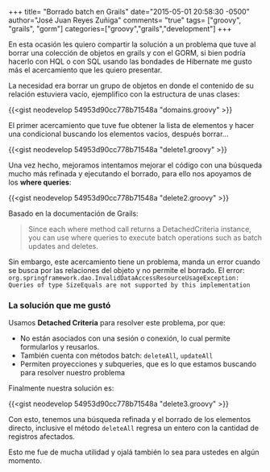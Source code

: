 +++
title= "Borrado batch en Grails"
date="2015-05-01 20:58:30 -0500"
author="José Juan Reyes Zuñiga"
comments= "true"
tags= ["groovy", "grails", "gorm"]
categories=["groovy","grails","development"]
+++

En esta ocasión les quiero compartir la solución a un problema que tuve al borrar una colección de objetos en grails y con el GORM, si bien podría hacerlo con HQL o con SQL usando las bondades de Hibernate me gusto más el acercamiento que les quiero presentar.

<!-- more -->
La necesidad era borrar un grupo de objetos en donde el contenido de su relación estuviera vacío, ejemplifico con la estructura de unas clases:

{{<gist neodevelop 54953d90cc778b71548a "domains.groovy" >}}

El primer acercamiento que tuve fue obtener la lista de elementos y hacer una condicional buscando los elementos vacíos, después borrar...

{{<gist neodevelop 54953d90cc778b71548a "delete1.groovy" >}}

Una vez hecho, mejoramos intentamos mejorar el código con una búsqueda mucho más refinada y ejecutando el borrado, para ello nos apoyamos de los **where queries**:

{{<gist neodevelop 54953d90cc778b71548a "delete2.groovy" >}}


Basado en la documentación de Grails:

> Since each where method call returns a DetachedCriteria instance, you can use where queries to execute batch operations such as batch updates and deletes.

Sin embargo, este acercamiento tiene un problema, manda un error cuando se busca por las relaciones del objeto y no permite el borrado. El error: `org.springframework.dao.InvalidDataAccessResourceUsageException: Queries of type SizeEquals are not supported by this implementation`

### La solución que me gustó

Usamos **Detached Criteria** para resolver este problema, por que:

- No están asociados con una sesión o conexión, lo cual permite formularlos y reusarlos.
- También cuenta con métodos batch: `deleteAll`, `updateAll`
- Permiten proyecciones y subqueries, que es lo que estamos buscando para resolver nuestro problema

Finalmente nuestra solución es:

{{<gist neodevelop 54953d90cc778b71548a "delete3.groovy" >}}

Con esto, tenemos una búsqueda refinada y el borrado de los elementos directo, inclusive el método `deleteAll` regresa un entero con la cantidad de registros afectados.

Esto me fue de mucha utilidad y ojalá también lo sea para ustedes en algún momento.
